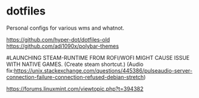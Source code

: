 # dotfiles
Personal configs for various wms and whatnot.

https://github.com/hyper-dot/dotfiles-old
https://github.com/adi1090x/polybar-themes

#LAUNCHING STEAM-RUNTIME FROM ROFI/WOFI MIGHT CAUSE ISSUE WITH NATIVE GAMES. (Create steam shortcut.) 
(Audio fix:https://unix.stackexchange.com/questions/445386/pulseaudio-server-connection-failure-connection-refused-debian-stretch)


https://forums.linuxmint.com/viewtopic.php?t=394382
